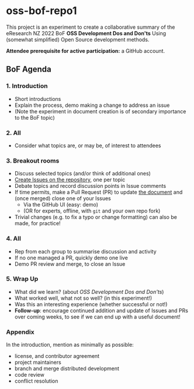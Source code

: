 # oss-bof-repo1

This project is an experiment to create a collaborative summary of the
eResearch NZ 2022 BoF
**OSS Development Dos and Don'ts**
Using (somewhat simplified) Open Source development methods.

**Attendee prerequisite for active participation:** a GitHub account.

## BoF Agenda

### 1. Introduction
  - Short introductions
  - Explain the process, demo making a change to address an issue
  - (Note the experiment in document creation is of secondary importance to the
    BoF topic)

### 2. All
  - Consider what topics are, or may be, of interest to attendees

### 3. Breakout rooms
  - Discuss selected topics (and/or think of additional ones)
  - [Create Issues on the
    repository](https://github.com/OSS-BOF-eResearch-2022/oss-bof-repo1/issues),
    one per topic
  - Debate topics and record discussion points in Issue comments
  - If time permits, make a Pull Request (PR) to update [the document](
      https://github.com/OSS-BOF-eResearch-2022/oss-bof-repo1/blob/main/bof-summary.md)
      and (once merged) close one of your Issues
     - Via the GitHub UI (easy: demo)
     - (OR for experts, offline, with `git` and your own repo fork)
  - Trivial changes (e.g. to fix a typo or change formatting) can also be
      made, for practice!
 
### 4. All
  - Rep from each group to summarise discussion and activity
  - If no one managed a PR, quickly demo one live
  - Demo PR review and merge, to close an Issue

### 5. Wrap Up
  - What did we learn? (about *OSS Development Dos and Don'ts*)
  - What worked well, what not so well? (in this experiment!)
  - Was this an interesting experience (whether successful or not!)
  - **Follow-up**: encourage continued addition and update of Issues and PRs
    over coming weeks, to see if we can end up with a useful document!
     
### Appendix

In the introduction, mention as minimally as possible:
  - license, and contributor agreement
  - project maintainers 
  - branch and merge distributed development
  - code review
  - conflict resolution
